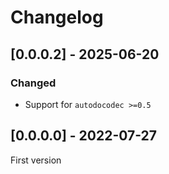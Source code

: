 # Changelog

## [0.0.0.2] - 2025-06-20

### Changed

* Support for `autodocodec >=0.5`

## [0.0.0.0] - 2022-07-27

First version
